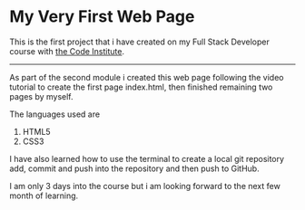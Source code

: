 # My Very First Web Page

This is the first project that i have created on my Full Stack Developer course with [the Code Institute](https://codeinstitute.net/).
___

As part of the second module i created this web page following the video tutorial to create the first page index.html, then finished remaining two pages by myself.

The languages used are 

1. HTML5
2. CSS3

I have also learned how to use the terminal to create a local git repository add, commit and push into the repository and then push to GitHub.

I am only 3 days into the course but i am looking forward to the next few month of learning.



